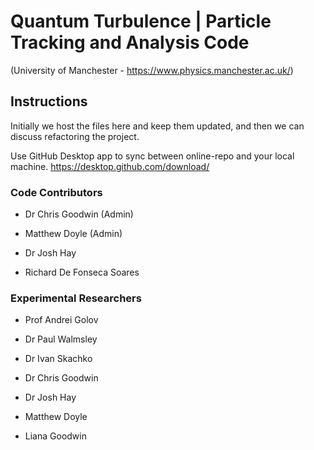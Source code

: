 # Quantum Turbulence | Particle Tracking and Analysis Code 
(University of Manchester - https://www.physics.manchester.ac.uk/)

## Instructions
Initially we host the files here and keep them updated, and then we can discuss refactoring the project.

Use GitHub Desktop app to sync between online-repo and your local machine. https://desktop.github.com/download/

### Code Contributors
- Dr Chris Goodwin (Admin)

- Matthew Doyle (Admin)

- Dr Josh Hay

- Richard De Fonseca Soares

### Experimental Researchers
- Prof Andrei Golov

- Dr Paul Walmsley

- Dr Ivan Skachko

- Dr Chris Goodwin

- Dr Josh Hay

- Matthew Doyle

- Liana Goodwin
